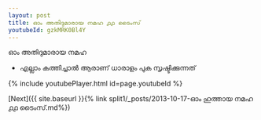 ```yaml
---
layout: post
title: ഓം അതിദുമാരായ നമഹ ൧൧ ടൈംസ്
youtubeId: gzkMRK0Bl4Y
---
```

 
 
 ഓം അതിദുമാരായ നമഹ 
 
 -  എല്ലാം കത്തിച്ചാൽ ആരാണ് ധാരാളം പുക സൃഷ്ടിക്കുന്നത് 
 
  
 
  
 
 
 
 
 
 


{% include youtubePlayer.html id=page.youtubeId %}
 
[Next]({{ site.baseurl }}{% link  split1/_posts/2013-10-17-ഓം ഹുത്തായ നമഹ ൧൧ ടൈംസ്.md%})
 
